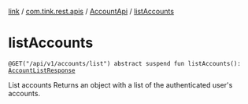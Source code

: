 [link](../../index.md) / [com.tink.rest.apis](../index.md) / [AccountApi](index.md) / [listAccounts](./list-accounts.md)

# listAccounts

`@GET("/api/v1/accounts/list") abstract suspend fun listAccounts(): `[`AccountListResponse`](../../com.tink.rest.models/-account-list-response/index.md)

List accounts
Returns an object with a list of the authenticated user's accounts.

